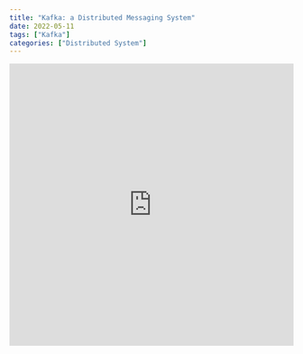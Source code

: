 ```yaml
---
title: "Kafka: a Distributed Messaging System"
date: 2022-05-11
tags: ["Kafka"]
categories: ["Distributed System"]
---
```


<iframe src="https://kafka.slides.rustin.me/" width="100%" height="500px" frameborder="0" allowfullscreen></iframe>
